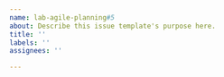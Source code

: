 ```yaml
---
name: lab-agile-planning#5
about: Describe this issue template's purpose here.
title: ''
labels: ''
assignees: ''

---
```



